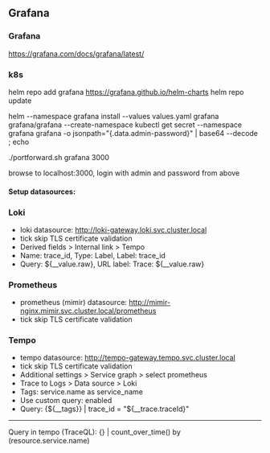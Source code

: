 ## Grafana
### Grafana
https://grafana.com/docs/grafana/latest/

### k8s
helm repo add grafana https://grafana.github.io/helm-charts
helm repo update

helm --namespace grafana install --values values.yaml grafana grafana/grafana --create-namespace
kubectl get secret --namespace grafana grafana -o jsonpath="{.data.admin-password}" | base64 --decode ; echo

./portforward.sh grafana 3000

browse to localhost:3000, login with admin and password from above

#### Setup datasources:
### Loki
- loki datasource: http://loki-gateway.loki.svc.cluster.local
- tick skip TLS certificate validation
- Derived fields > Internal link > Tempo
- Name: trace_id, Type: Label, Label: trace_id
- Query: ${__value.raw}, URL label: Trace: ${__value.raw}

### Prometheus
- prometheus (mimir) datasource: http://mimir-nginx.mimir.svc.cluster.local/prometheus
- tick skip TLS certificate validation

### Tempo
- tempo datasource: http://tempo-gateway.tempo.svc.cluster.local
- tick skip TLS certificate validation
- Additional settings > Service graph > select prometheus
- Trace to Logs > Data source > Loki
- Tags: service.name as service_name
- Use custom query: enabled
- Query: {${__tags}} | trace_id = "${__trace.traceId}"

---
Query in tempo (TraceQL): 
{} | count_over_time() by (resource.service.name)
